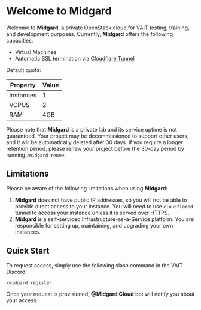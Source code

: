 # Welcome to Midgard

Welcome to **Midgard**, a private OpenStack cloud for VAIT testing, training, and development purposes. Currently, **Midgard** offers the following capacities:

- Virtual Machines
- Automatic SSL termination via [Cloudflare Tunnel](https://developers.cloudflare.com/cloudflare-one/connections/connect-apps/)

Default quota:

| Property   | Value |
| ---------- | ----- |
| Instances  | 1     |
| VCPUS      | 2     |
| RAM        | 4GB   |

Please note that **Midgard** is a private lab and its service uptime is not guaranteed. Your project may be decommissioned to support other users, and it will be automatically deleted after 30 days. If you require a longer retention period, please renew your project before the 30-day period by running `/midgard renew`.

## Limitations

Please be aware of the following limitations when using **Midgard**:

1. **Midgard** does not have public IP addresses, so you will not be able to provide direct access to your instance. You will need to use `cloudflared` tunnel to access your instance unless it is served over HTTPS.
2. **Midgard** is a self-serviced Infrastructure-as-a-Service platform. You are responsible for setting up, maintaining, and upgrading your own instances.

## Quick Start

To request access, simply use the following slash command in the VAIT Discord:

```shell
/midgard register
```

Once your request is provisioned, **@Midgard Cloud** bot will notify you about your access.